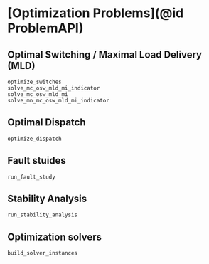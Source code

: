 # [Optimization Problems](@id ProblemAPI)

## Optimal Switching / Maximal Load Delivery (MLD)

```@docs
optimize_switches
solve_mc_osw_mld_mi_indicator
solve_mc_osw_mld_mi
solve_mn_mc_osw_mld_mi_indicator
```

## Optimal Dispatch

```@docs
optimize_dispatch
```

## Fault stuides

```@docs
run_fault_study
```

## Stability Analysis

```@docs
run_stability_analysis
```

## Optimization solvers
```@docs
build_solver_instances
```
